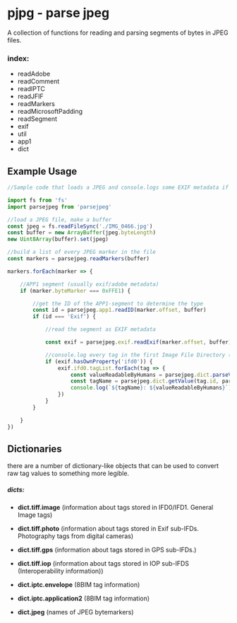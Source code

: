 pjpg - parse jpeg
============
A collection of functions for reading and parsing segments of bytes in JPEG files.

### index:
- readAdobe
- readComment
- readIPTC
- readJFIF
- readMarkers
- readMicrosoftPadding
- readSegment
- exif
- util
- app1
- dict


Example Usage
------------
```Javascript
//Sample code that loads a JPEG and console.logs some EXIF metadata if the file has any.

import fs from 'fs'
import parsejpeg from 'parsejpeg'

//load a JPEG file, make a buffer
const jpeg = fs.readFileSync('./IMG_0466.jpg')
const buffer = new ArrayBuffer(jpeg.byteLength)
new Uint8Array(buffer).set(jpeg)

//build a list of every JPEG marker in the file
const markers = parsejpeg.readMarkers(buffer)

markers.forEach(marker => {

	//APP1 segment (usually exif/adobe metadata)
	if (marker.byteMarker === 0xFFE1) {

		//get the ID of the APP1-segment to determine the type
		const id = parsejpeg.app1.readID(marker.offset, buffer)
		if (id === 'Exif') {

			//read the segment as EXIF metadata

			const exif = parsejpeg.exif.readExif(marker.offset, buffer)

			//console.log every tag in the first Image File Directory (IFD0)
			if (exif.hasOwnProperty('ifd0')) {
				exif.ifd0.tagList.forEach(tag => {
					const valueReadableByHumans = parsejpeg.dict.parseValue(tag, parsejpeg.dict.tiff.image)
					const tagName = parsejpeg.dict.getValue(tag.id, parsejpeg.dict.tiff.image, 'name')
					console.log(`${tagName}: ${valueReadableByHumans}`)
				})
			}
		}

	}
})

```

Dictionaries
------------
there are a number of dictionary-like objects that can be used to convert raw tag values to something more legible.

##### dicts:
- **dict.tiff.image** (information about tags stored in IFD0/IFD1. General Image tags)
- **dict.tiff.photo** (information about tags stored in Exif sub-IFDs. Photography tags from digital cameras)
- **dict.tiff.gps** (information about tags stored in GPS sub-IFDs.)
- **dict.tiff.iop** (information about tags stored in IOP sub-IFDS (Interoperability information))

- **dict.iptc.envelope** (8BIM tag information)
- **dict.iptc.application2** (8BIM tag information)

- **dict.jpeg** (names of JPEG bytemarkers)
